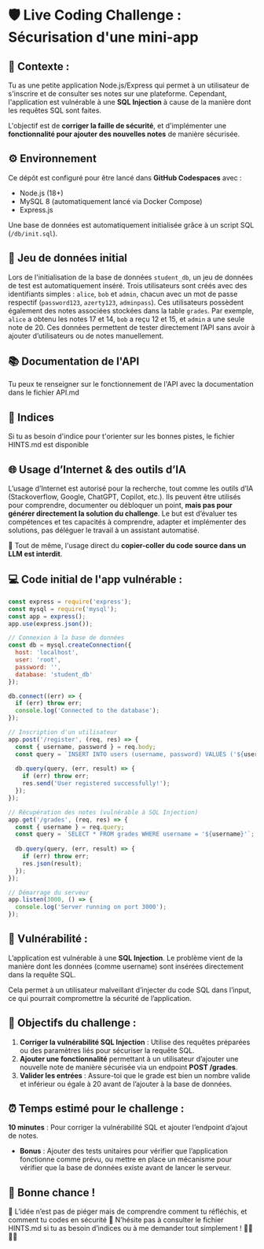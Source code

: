 # 🛡️ Live Coding Challenge : Sécurisation d'une mini-app

## 🎯 Contexte :

Tu as une petite application Node.js/Express qui permet à un utilisateur de s'inscrire et de consulter ses notes sur une plateforme. Cependant, l'application est vulnérable à une **SQL Injection** à cause de la manière dont les requêtes SQL sont faites.

L'objectif est de **corriger la faille de sécurité**, et d'implémenter une **fonctionnalité pour ajouter des nouvelles notes** de manière sécurisée.

## ⚙️ Environnement

Ce dépôt est configuré pour être lancé dans **GitHub Codespaces** avec :

- Node.js (18+)
- MySQL 8 (automatiquement lancé via Docker Compose)
- Express.js

Une base de données est automatiquement initialisée grâce à un script SQL (`/db/init.sql`).

## 🧪 Jeu de données initial

Lors de l'initialisation de la base de données `student_db`, un jeu de données de test est automatiquement inséré. Trois utilisateurs sont créés avec des identifiants simples : `alice`, `bob` et `admin`, chacun avec un mot de passe respectif (`password123`, `azerty123`, `adminpass`). Ces utilisateurs possèdent également des notes associées stockées dans la table `grades`. Par exemple, `alice` a obtenu les notes 17 et 14, `bob` a reçu 12 et 15, et `admin` a une seule note de 20. Ces données permettent de tester directement l’API sans avoir à ajouter d’utilisateurs ou de notes manuellement.

## 📚 **Documentation de l'API** 
Tu peux te renseigner sur le fonctionnement de l'API avec la documentation dans le fichier API.md

## 🧠 **Indices**
Si tu as besoin d'indice pour t'orienter sur les bonnes pistes, le fichier HINTS.md est disponible

## **🌐 Usage d’Internet & des outils d’IA**
L’usage d’Internet est autorisé pour la recherche, tout comme les outils d’IA (Stackoverflow, Google, ChatGPT, Copilot, etc.). Ils peuvent être utilisés pour comprendre, documenter ou débloquer un point, **mais pas pour générer directement la solution du challenge**. Le but est d’évaluer tes compétences et tes capacités à comprendre, adapter et implémenter des solutions, pas déléguer le travail à un assistant automatisé.

🚫 Tout de même, l'usage direct du **copier-coller du code source dans un LLM est interdit**.



## 💻 Code initial de l'app vulnérable :

```javascript
const express = require('express');
const mysql = require('mysql');
const app = express();
app.use(express.json());

// Connexion à la base de données
const db = mysql.createConnection({
  host: 'localhost',
  user: 'root',
  password: '',
  database: 'student_db'
});

db.connect((err) => {
  if (err) throw err;
  console.log('Connected to the database');
});

// Inscription d'un utilisateur
app.post('/register', (req, res) => {
  const { username, password } = req.body;
  const query = `INSERT INTO users (username, password) VALUES ('${username}', '${password}')`;
  
  db.query(query, (err, result) => {
    if (err) throw err;
    res.send('User registered successfully!');
  });
});

// Récupération des notes (vulnérable à SQL Injection)
app.get('/grades', (req, res) => {
  const { username } = req.query;
  const query = `SELECT * FROM grades WHERE username = '${username}'`;
  
  db.query(query, (err, result) => {
    if (err) throw err;
    res.json(result);
  });
});

// Démarrage du serveur
app.listen(3000, () => {
  console.log('Server running on port 3000');
});
```



## **🚨 Vulnérabilité :**

L’application est vulnérable à une **SQL Injection**. Le problème vient de la manière dont les données (comme username) sont insérées directement dans la requête SQL.



Cela permet à un utilisateur malveillant d’injecter du code SQL dans l’input, ce qui pourrait compromettre la sécurité de l’application.



## **🎯 Objectifs du challenge :**

1. **Corriger la vulnérabilité SQL Injection** : Utilise des requêtes préparées ou des paramètres liés pour sécuriser la requête SQL.
2. **Ajouter une fonctionnalité** permettant à un utilisateur d’ajouter une nouvelle note de manière sécurisée via un endpoint **POST /grades**.
3. **Valider les entrées** : Assure-toi que le grade est bien un nombre valide et inférieur ou égale à 20 avant de l’ajouter à la base de données.


## **⏰ Temps estimé pour le challenge :**

**10 minutes** : Pour corriger la vulnérabilité SQL et ajouter l’endpoint d’ajout de notes.

- **Bonus** : Ajouter des tests unitaires pour vérifier que l’application fonctionne comme prévu, ou mettre en place un mécanisme pour vérifier que la base de données existe avant de lancer le serveur.

## **🚀 Bonne chance !**

🧠 L’idée n’est pas de piéger mais de comprendre comment tu réfléchis, et comment tu codes en sécurité 🫶 
N’hésite pas à consulter le fichier HINTS.md si tu as besoin d’indices ou à me demander tout simplement ! 👩‍💻👨‍💻